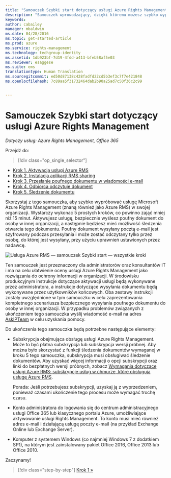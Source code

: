 ```yaml
---
title: "Samouczek Szybki start dotyczący usługi Azure Rights Management | Azure RMS"
description: "Samouczek wprowadzający, dzięki któremu możesz szybko wypróbować usługę Microsoft Azure Rights Management dla swojej organizacji. Wystarczy 5 prostych kroków, które powinny zająć mniej niż 15 minut."
keywords: 
author: cabailey
manager: mbaldwin
ms.date: 04/28/2016
ms.topic: get-started-article
ms.prod: azure
ms.service: rights-management
ms.technology: techgroup-identity
ms.assetid: 1db923bf-7d19-4fdd-a413-bfeb58af5e03
ms.reviewer: esaggese
ms.suite: ems
translationtype: Human Translation
ms.sourcegitcommit: ed50d87138c428fadfd22cd5b3ef3c7f7e421848
ms.openlocfilehash: 7c89aa5f31732464dab2b90a25ad7c50f36c2c99


---
```


# Samouczek Szybki start dotyczący usługi Azure Rights Management

*Dotyczy usług: Azure Rights Management, Office 365*

Przejdź do: 
> [!div class="op_single_selector"]
- [Krok 1. Aktywacja usługi Azure RMS](tutorial-step1.md)
- [Krok 2. Instalacja aplikacji RMS sharing](tutorial-step2.md)
- [Krok 3. Przesłanie poufnego dokumentu w wiadomości e-mail](tutorial-step3.md)
- [Krok 4. Odbiorca odczytuje dokument](tutorial-step4.md)
- [Krok 5. Śledzenie dokumentu](tutorial-step5.md)

Skorzystaj z tego samouczka, aby szybko wypróbować usługę Microsoft Azure Rights Management (znaną również jako Azure RMS) w swojej organizacji. Wystarczy wykonać 5 prostych kroków, co powinno zająć mniej niż 15 minut. Aktywujesz usługę, bezpiecznie wyślesz poufny dokument do osoby w innej organizacji, a następnie będziesz mieć możliwość śledzenia otwarcia tego dokumentu. Poufny dokument wysyłany pocztą e-mail jest szyfrowany podczas przesyłania i może zostać odczytany tylko przez osobę, do której jest wysyłany, przy użyciu uprawnień ustawionych przez nadawcę.

![Usługa Azure RMS — samouczek Szybki start — wszystkie kroki](../media/AzRMS_QuickStartStepsAll.PNG)

Ten samouczek jest przeznaczony dla administratorów oraz konsultantów IT i ma na celu ułatwienie oceny usługi Azure Rights Management jako rozwiązania do ochrony informacji w organizacji. W środowisku produkcyjnym instrukcje dotyczące aktywacji usługi będą wykonywane przez administratora, a instrukcje dotyczące wysyłania dokumentu będą wykonywane przez użytkowników końcowych. Oba zestawy instrukcji zostały uwzględnione w tym samouczku w celu zaprezentowania kompletnego scenariusza bezpiecznego wysyłania poufnego dokumentu do osoby w innej organizacji. W przypadku problemów związanych z ukończeniem tego samouczka wyślij wiadomość e-mail na adres [AskIPTeam](mailto:askipteam@microsoft.com?subject=Having%20problems%20with%20the%20Quick%20Start%20tutorial) w celu uzyskania pomocy.

Do ukończenia tego samouczka będą potrzebne następujące elementy:

-   Subskrypcja obejmująca obsługę usługi Azure Rights Management. Może to być płatna subskrypcja lub subskrypcja wersji próbnej. Aby można było skorzystać z funkcji śledzenia dokumentów wymaganej w kroku 5 tego samouczka, subskrypcja musi obsługiwać śledzenie dokumentów. Aby uzyskać więcej informacji o opcji subskrypcji oraz linki do bezpłatnych wersji próbnych, zobacz [Wymagania dotyczące usługi Azure RMS: subskrypcje usług w chmurze, które obsługują usługę Azure RMS](requirements-subscriptions.md).

    Porada: Jeśli potrzebujesz subskrypcji, uzyskaj ją z wyprzedzeniem, ponieważ czasami ukończenie tego procesu może wymagać trochę czasu.

-   Konto administratora do logowania się do centrum administracyjnego usługi Office 365 lub klasycznego portalu Azure, umożliwiające aktywowanie usługi Rights Management. To konto musi mieć również adres e-mail i działającą usługę poczty e-mail (na przykład Exchange Online lub Exchange Server).

-   Komputer z systemem Windows (co najmniej Windows 7 z dodatkiem SP1), na którym jest zainstalowany pakiet Office 2016, Office 2013 lub Office 2010.

Zaczynamy!

>[!div class="step-by-step"]
[Krok 1 »](tutorial-step1.md)






<!--HONumber=Jul16_HO3-->


